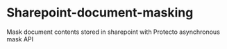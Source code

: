 # Sharepoint-document-masking
Mask document contents stored in sharepoint with Protecto asynchronous mask API
